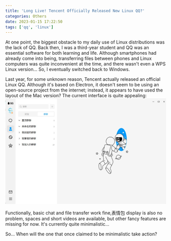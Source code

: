 ```yaml
---
title: 'Long Live! Tencent Officially Released New Linux QQ?'
categories: Others
date: 2023-01-15 17:22:50
tags: ['qq', 'linux']
---
```


At one point, the biggest obstacle to my daily use of Linux distributions was the lack of QQ. Back then, I was a third-year student and QQ was an essential software for both learning and life. Although smartphones had already come into being, transferring files between phones and Linux computers was quite inconvenient at the time, and there wasn't even a WPS Linux version... So, I eventually switched back to Windows.

<!-- Abstract part -->
<!-- more -->

Last year, for some unknown reason, Tencent actually released an official Linux QQ. Although it's based on Electron, it doesn't seem to be using an open-source project from the internet; instead, it appears to have used the layout of the Mac version? The current interface is quite appealing:
![qq_gui](https://raw.githubusercontent.com/silenwang/Gallary/master/2023/01/upgit_linuxqq_ui_20230115_1673775364.png)

Functionally, basic chat and file transfer work fine,表情包 display is also no problem, spaces and short videos are available, but other fancy features are missing for now. It's currently quite minimalistic...

So... When will the one that once claimed to be minimalistic take action?
